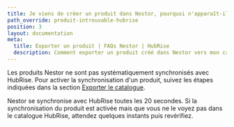 ```yaml
---
title: Je viens de créer un produit dans Nestor, pourquoi n'apparaît-il pas dans mon catalogue HubRise ?
path_override: produit-introuvable-hubrise
position: 3
layout: documentation
meta:
  title: Exporter un produit | FAQs Nestor | HubRise
  description: Comment exporter un produit créé dans Nestor vers mon catalogue HubRise.
---
```


Les produits Nestor ne sont pas systématiquement synchronisés avec HubRise. Pour activer la synchronisation d'un produit, suivez les étapes indiquées dans la section [Exporter le catalogue](/apps/nestor/associer-codes-ref#exporter-le-catalogue).

Nestor se synchronise avec HubRise toutes les 20 secondes. Si la synchronisation du produit est activée mais que vous ne le voyez pas dans le catalogue HubRise, attendez quelques instants puis revérifiez.
